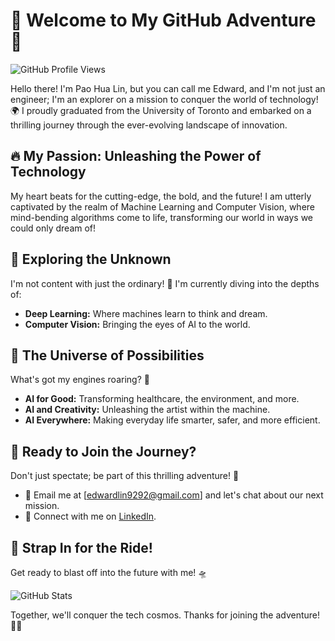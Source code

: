 # 🚀 Welcome to My GitHub Adventure 🚀

![GitHub Profile Views](https://komarev.com/ghpvc/?username=your-username&label=Profile+Views&color=blue)

Hello there! I'm Pao Hua Lin, but you can call me Edward, and I'm not just an engineer; I'm an explorer on a mission to conquer the world of technology! 🌍 I proudly graduated from the University of Toronto and embarked on a thrilling journey through the ever-evolving landscape of innovation.

## 🔥 My Passion: Unleashing the Power of Technology

My heart beats for the cutting-edge, the bold, and the future! I am utterly captivated by the realm of Machine Learning and Computer Vision, where mind-bending algorithms come to life, transforming our world in ways we could only dream of!

<!--## My Projects

I enjoy working on projects that push boundaries and solve real-world problems:

- **Project 1:** [Project Name 1](https://github.com/your-username/project-1): Innovative work that speaks for itself.
- **Project 2:** [Project Name 2](https://github.com/your-username/project-2): A journey into the world of AI.
- **Project 3:** [Project Name 3](https://github.com/your-username/project-3): A step towards a better future.

-->
## 🌌 Exploring the Unknown

I'm not content with just the ordinary! 🚀 I'm currently diving into the depths of:

- **Deep Learning:** Where machines learn to think and dream.
- **Computer Vision:** Bringing the eyes of AI to the world.

## 🌟 The Universe of Possibilities

What's got my engines roaring? 🌠

- **AI for Good:** Transforming healthcare, the environment, and more.
- **AI and Creativity:** Unleashing the artist within the machine.
- **AI Everywhere:** Making everyday life smarter, safer, and more efficient.

## 💬 Ready to Join the Journey?

Don't just spectate; be part of this thrilling adventure! 🚀

- 📧 Email me at [edwardlin9292@gmail.com] and let's chat about our next mission.
- 💼 Connect with me on [LinkedIn](https://www.linkedin.com/in/paohualin/).

## 🚀 Strap In for the Ride!

Get ready to blast off into the future with me! 🛸

![GitHub Stats](https://github-readme-stats.vercel.app/api?username=Edward9292&show_icons=true&theme=dark)

Together, we'll conquer the tech cosmos. Thanks for joining the adventure! 🌌🌟
